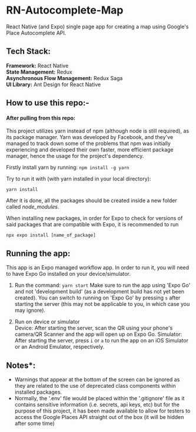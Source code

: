 # RN-Autocomplete-Map

React Native (and Expo) single page app for creating a map using Google's Place Autocomplete API.

## Tech Stack:

**Framework:** React Native  
**State Management:** Redux  
**Asynchronous Flow Management:** Redux Saga  
**UI Library:** Ant Design for React Native  

## How to use this repo:-

#### After pulling from this repo:

This project utilizes yarn instead of npm (although node is still required), as its package manager. Yarn was developed by Facebook, and they've managed to track down some of the problems that npm was initially experiencing and developed their own faster, more efficient package manager, hence the usage for the project's dependency.

Firstly install yarn by running: `npm install -g yarn`

Try to run it with (with yarn installed in your local directory):

`yarn install`

After it is done, all the packages should be created inside a new folder called _node_modules_.

When installing new packages, in order for Expo to check for versions of said packages that are compatible with Expo, it is recommended to run

`npx expo install [name_of_package]`

## Running the app:

This app is an Expo managed workflow app. In order to run it, you will need to have Expo Go installed on your device/simulator.

1. Run the command: `yarn start`
   Make sure to run the app using 'Expo Go' and not 'development build' (as a development build has not yet been created). You can switch to running on 'Expo Go' by pressing `s` after starting the server (this may not be applicable to you, in which case you may ignore).

3. Run on device or simulator  
   Device: After starting the server, scan the QR using your phone's camera/QR Scanner and the app will open up on Expo Go.
   Simulator: After starting the server, press `i` or `a` to run the app on an iOS Simulator or an Android Emulator, respectively.

## Notes\*:

- Warnings that appear at the bottom of the screen can be ignored as they are related to the use of deprecated class components within installed packages.
- Normally, the '.env' file would be placed within the '.gitignore' file as it contains sensitive information (i.e. secrets, api keys, etc) but for the purpose of this project, it has been made available to allow for testers to access the Google Places API straight out of the box (it will be hidden after some time)
